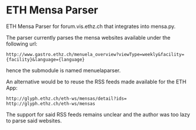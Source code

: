 ETH Mensa Parser
================

ETH Mensa Parser for forum.vis.ethz.ch that integrates into mensa.py.

The parser currently parses the mensa websites available under the following url:
    
    http://www.gastro.ethz.ch/menuela_overview?viewType=weekly&facility={facility}&language={language}

hence the submodule is named menuelaparser.

An alternative would be to reuse the RSS feeds made available for the ETH App:

    http://glyph.ethz.ch/eth-ws/mensas/detail?ids=
    http://glyph.ethz.ch/eth-ws/mensas

The support for said RSS feeds remains unclear and the author was too lazy to parse said websites.
